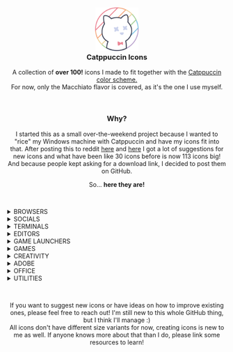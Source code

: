 <h3 align="center">
	<img src="https://raw.githubusercontent.com/Daveedmee/catppuccin-icons/main/assets/logo/logo.png" width="100" alt="Logo"/><br/>
	Catppuccin Icons
    </h3>

<p align="center">
    A collection of <strong>over 100!</strong> icons I made to fit together with the <a href="https://github.com/catppuccin/catppuccin">Catppuccin color scheme.</a><br>
    For now, only the Macchiato flavor is covered, as it's the one I use myself.
</p>


&nbsp;

<h3 align="center">Why?</h3>
<p align="center">
I started this as a small over-the-weekend project because I wanted to "rice" my Windows machine with Catppuccin and have my icons fit into that. 
After posting this to reddit <a href="https://www.reddit.com/r/windowsporn/comments/197ct82/working_on_recreating_icons_in_catppuccin_style/">here</a> and <a href="https://www.reddit.com/r/windowsporn/comments/197vbxl/as_per_request_updated_icon_pack_progression/">here</a> I got a lot of suggestions for new icons and what have been like 30 icons before is now 113 icons big! And because people kept asking for a download link, I decided to post them on GitHub.
</p>

<p align="center">
So... <strong>here they are!</strong>
</p>

&nbsp;

<!----------------------------- BROWSERS ----------------------------->
<details><summary>BROWSERS</summary>

Brave|Chromium|Chrome|Chrome Canary|Edge|Edge Beta|Edge Canary|Edge Dev|Firefox|Opera|OperaGX|Vivaldi
---|---|---|---|---|---|---|---|---|---|---|---
<img src="https://raw.githubusercontent.com/Daveedmee/catppuccin-icons/main/assets/icons/preview/browsers/brave.png" width="64px">|<img src="https://raw.githubusercontent.com/Daveedmee/catppuccin-icons/main/assets/icons/preview/browsers/chromium.png" width="64px">|<img src="https://raw.githubusercontent.com/Daveedmee/catppuccin-icons/main/assets/icons/preview/browsers/chrome.png" width="64px">|<img src="https://raw.githubusercontent.com/Daveedmee/catppuccin-icons/main/assets/icons/preview/browsers/chrome-canary.png" width="64px">|<img src="https://raw.githubusercontent.com/Daveedmee/catppuccin-icons/main/assets/icons/preview/browsers/edge.png" width="64px">|<img src="https://raw.githubusercontent.com/Daveedmee/catppuccin-icons/main/assets/icons/preview/browsers/edge-beta.png" width="64px">|<img src="https://raw.githubusercontent.com/Daveedmee/catppuccin-icons/main/assets/icons/preview/browsers/edge-canary.png" width="64px">|<img src="https://raw.githubusercontent.com/Daveedmee/catppuccin-icons/main/assets/icons/preview/browsers/edge-dev.png" width="64px">|<img src="https://raw.githubusercontent.com/Daveedmee/catppuccin-icons/main/assets/icons/preview/browsers/firefox.png" width="64px">|<img src="https://raw.githubusercontent.com/Daveedmee/catppuccin-icons/main/assets/icons/preview/browsers/opera.png" width="64px">|<img src="https://raw.githubusercontent.com/Daveedmee/catppuccin-icons/main/assets/icons/preview/browsers/operagx.png" width="64px">|<img src="https://raw.githubusercontent.com/Daveedmee/catppuccin-icons/main/assets/icons/preview/browsers/vivaldi.png" width="64px">

</details>

<!----------------------------- SOCIALS ----------------------------->
<details><summary>SOCIALS</summary>
	
Discord|WhatsApp|Telegram|Slack|Teams|Facebook|Liftoff|YCombinator
---|---|---|---|---|---|---|---
<img src="https://raw.githubusercontent.com/Daveedmee/catppuccin-icons/main/assets/icons/preview/social/discord.png" width="64px">|<img src="https://raw.githubusercontent.com/Daveedmee/catppuccin-icons/main/assets/icons/preview/social/whatsapp.png" width="64px">|<img src="https://raw.githubusercontent.com/Daveedmee/catppuccin-icons/main/assets/icons/preview/social/telegram.png" width="64px">|<img src="https://raw.githubusercontent.com/Daveedmee/catppuccin-icons/main/assets/icons/preview/social/slack.png" width="64px">|<img src="https://raw.githubusercontent.com/Daveedmee/catppuccin-icons/main/assets/icons/preview/social/teams.png" width="64px">|<img src="https://raw.githubusercontent.com/Daveedmee/catppuccin-icons/main/assets/icons/preview/social/facebook.png" width="64px">|<img src="https://raw.githubusercontent.com/Daveedmee/catppuccin-icons/main/assets/icons/preview/social/liftoff.png" width="64px">|<img src="https://raw.githubusercontent.com/Daveedmee/catppuccin-icons/main/assets/icons/preview/social/ycombinator.png" width="64px">

</details>

<!----------------------------- TERMINALS ----------------------------->
<details><summary>TERMINALS</summary>
	
CMD|PowerShell|Windows Terminal|GitCMD
---|---|---|---
<img src="https://raw.githubusercontent.com/Daveedmee/catppuccin-icons/main/assets/icons/preview/terminals/cmd.png" width="64px">|<img src="https://raw.githubusercontent.com/Daveedmee/catppuccin-icons/main/assets/icons/preview/terminals/powershell.png" width="64px">|<img src="https://raw.githubusercontent.com/Daveedmee/catppuccin-icons/main/assets/icons/preview/terminals/terminal.png" width="64px">|<img src="https://raw.githubusercontent.com/Daveedmee/catppuccin-icons/main/assets/icons/preview/terminals/git_cmd.png" width="64px">

</details>

<!----------------------------- EDITORS ----------------------------->
<details><summary>EDITORS</summary>

 Notepad|Notepad++|Vim|Neovim|Helix|Python|IDLE|Visual Studio|VS Code|VSCodium|Pycharm|Rustrover|Wezterm|QOwnnotes
 ---|---|---|---|---|---|---|---|---|---|---|---|---|---
 <img src="https://raw.githubusercontent.com/Daveedmee/catppuccin-icons/main/assets/icons/preview/editors/notepad.png" width="64px">| <img src="https://raw.githubusercontent.com/Daveedmee/catppuccin-icons/main/assets/icons/preview/editors/notepad-plus-plus.png" width="64px">| <img src="https://raw.githubusercontent.com/Daveedmee/catppuccin-icons/main/assets/icons/preview/editors/vim.png" width="64px">| <img src="https://raw.githubusercontent.com/Daveedmee/catppuccin-icons/main/assets/icons/preview/editors/neovim.png" width="64px">| <img src="https://raw.githubusercontent.com/Daveedmee/catppuccin-icons/main/assets/icons/preview/editors/helix.png" width="64px">| <img src="https://raw.githubusercontent.com/Daveedmee/catppuccin-icons/main/assets/icons/preview/editors/python.png" width="64px">| <img src="https://raw.githubusercontent.com/Daveedmee/catppuccin-icons/main/assets/icons/preview/editors/python_idle.png" width="64px">| <img src="https://raw.githubusercontent.com/Daveedmee/catppuccin-icons/main/assets/icons/preview/editors/visual-studio.png" width="64px">| <img src="https://raw.githubusercontent.com/Daveedmee/catppuccin-icons/main/assets/icons/preview/editors/vscode.png" width="64px">| <img src="https://raw.githubusercontent.com/Daveedmee/catppuccin-icons/main/assets/icons/preview/editors/vscodium.png" width="64px">| <img src="https://raw.githubusercontent.com/Daveedmee/catppuccin-icons/main/assets/icons/preview/editors/pycharm.png" width="64px">| <img src="https://raw.githubusercontent.com/Daveedmee/catppuccin-icons/main/assets/icons/preview/editors/rustrover.png" width="64px">| <img src="https://raw.githubusercontent.com/Daveedmee/catppuccin-icons/main/assets/icons/preview/editors/wezterm.png" width="64px">| <img src="https://raw.githubusercontent.com/Daveedmee/catppuccin-icons/main/assets/icons/preview/editors/qownnotes.png" width="64px">
 
</details>

<!----------------------------- GAME LAUNCHERS ----------------------------->
<details><summary>GAME LAUNCHERS</summary>

EA Play|Epic Games|Heroic|GOG GALAXY|Steam
---|---|---|---|---
<img src="https://raw.githubusercontent.com/Daveedmee/catppuccin-icons/main/assets/icons/preview/game-launchers/ea-play.png" width="64px">|<img src="https://raw.githubusercontent.com/Daveedmee/catppuccin-icons/main/assets/icons/preview/game-launchers/epic.png" width="64px">|<img src="https://raw.githubusercontent.com/Daveedmee/catppuccin-icons/main/assets/icons/preview/game-launchers/heroic.png" width="64px">|<img src="https://raw.githubusercontent.com/Daveedmee/catppuccin-icons/main/assets/icons/preview/game-launchers/gog-galaxy.png" width="64px">|<img src="https://raw.githubusercontent.com/Daveedmee/catppuccin-icons/main/assets/icons/preview/game-launchers/steam.png" width="64px">

</details>

<!----------------------------- GAMES ----------------------------->
<details><summary>GAMES</summary>

Beholder|Dwarf Fortress|Enter The Gungeon|Fallout|Fortnite|FreeSO|The Binding Of Isaac|Minecraft|Mod Organizer 2|Overwatch 2|PCSX2|Project Zomboid|RetroArch|RimPy|RimWorld|Rocket League|Team Fortress 2|Terraria|Valorant
 ---|---|---|---|---|---|---|---|---|---|---|---|---|---|---|---|---|---|---
 <img src="https://raw.githubusercontent.com/Daveedmee/catppuccin-icons/main/assets/icons/preview/games/beholder.png" width="64px">|<img src="https://raw.githubusercontent.com/Daveedmee/catppuccin-icons/main/assets/icons/preview/games/dwarf-fortress.png" width="64px">|<img src="https://raw.githubusercontent.com/Daveedmee/catppuccin-icons/main/assets/icons/preview/games/enter-the-gungeon.png" width="64px">|<img src="https://raw.githubusercontent.com/Daveedmee/catppuccin-icons/main/assets/icons/preview/games/fallout.png" width="64px">|<img src="https://raw.githubusercontent.com/Daveedmee/catppuccin-icons/main/assets/icons/preview/games/fortnite.png" width="64px">|<img src="https://raw.githubusercontent.com/Daveedmee/catppuccin-icons/main/assets/icons/preview/games/freeso.png" width="64px">|<img src="https://raw.githubusercontent.com/Daveedmee/catppuccin-icons/main/assets/icons/preview/games/isaac.png" width="64px">|<img src="https://raw.githubusercontent.com/Daveedmee/catppuccin-icons/main/assets/icons/preview/games/minecraft.png" width="64px">|<img src="https://raw.githubusercontent.com/Daveedmee/catppuccin-icons/main/assets/icons/preview/games/mod-organizer-2.png" width="64px">|<img src="https://raw.githubusercontent.com/Daveedmee/catppuccin-icons/main/assets/icons/preview/games/overwatch-2.png" width="64px">|<img src="https://raw.githubusercontent.com/Daveedmee/catppuccin-icons/main/assets/icons/preview/games/pcsx2.png" width="64px">|<img src="https://raw.githubusercontent.com/Daveedmee/catppuccin-icons/main/assets/icons/preview/games/project-zomboid.png" width="64px">|<img src="https://raw.githubusercontent.com/Daveedmee/catppuccin-icons/main/assets/icons/preview/games/retroarch.png" width="64px">|<img src="https://raw.githubusercontent.com/Daveedmee/catppuccin-icons/main/assets/icons/preview/games/rimpy.png" width="64px">|<img src="https://raw.githubusercontent.com/Daveedmee/catppuccin-icons/main/assets/icons/preview/games/rimworld.png" width="64px">|<img src="https://raw.githubusercontent.com/Daveedmee/catppuccin-icons/main/assets/icons/preview/games/rocket-league.png" width="64px">|<img src="https://raw.githubusercontent.com/Daveedmee/catppuccin-icons/main/assets/icons/preview/games/team-fortress-2.png" width="64px">|<img src="https://raw.githubusercontent.com/Daveedmee/catppuccin-icons/main/assets/icons/preview/games/terraria.png" width="64px">|<img src="https://raw.githubusercontent.com/Daveedmee/catppuccin-icons/main/assets/icons/preview/games/valorant.png" width="64px"> 
 
</details>

<!----------------------------- CREATIVITY ----------------------------->
<details><summary>CREATIVITY</summary>

Audacity|Blender|DaVinci Resolve|Elgato Wave Link|FL Studio|GIMP|Inkscape|OBS Studio|Paint.net|Vegas Pro
 ---|---|---|---|---|---|---|---|---|---
  <img src="https://raw.githubusercontent.com/Daveedmee/catppuccin-icons/main/assets/icons/preview/creativity/audacity.png" width="64px">|<img src="https://raw.githubusercontent.com/Daveedmee/catppuccin-icons/main/assets/icons/preview/creativity/blender.png" width="64px">|<img src="https://raw.githubusercontent.com/Daveedmee/catppuccin-icons/main/assets/icons/preview/creativity/davinci-resolve.png" width="64px">|<img src="https://raw.githubusercontent.com/Daveedmee/catppuccin-icons/main/assets/icons/preview/creativity/elgato-wave-link.png" width="64px">|<img src="https://raw.githubusercontent.com/Daveedmee/catppuccin-icons/main/assets/icons/preview/creativity/fl-studio.png" width="64px">|<img src="https://raw.githubusercontent.com/Daveedmee/catppuccin-icons/main/assets/icons/preview/creativity/gimp.png" width="64px">|<img src="https://raw.githubusercontent.com/Daveedmee/catppuccin-icons/main/assets/icons/preview/creativity/inkscape.png" width="64px">|<img src="https://raw.githubusercontent.com/Daveedmee/catppuccin-icons/main/assets/icons/preview/creativity/obs-studio.png" width="64px">|<img src="https://raw.githubusercontent.com/Daveedmee/catppuccin-icons/main/assets/icons/preview/creativity/paint.net.png" width="64px">|<img src="https://raw.githubusercontent.com/Daveedmee/catppuccin-icons/main/assets/icons/preview/creativity/vegas-pro.png" width="64px">
   
</details>

<!----------------------------- ADOBE ----------------------------->
<details><summary>ADOBE</summary>

Creative Cloud|Illustrator|InDesign|Photoshop|Premiere Pro|After Effects|Media Encoder|Figma
 ---|---|---|---|---|---|---|---
<img src="https://raw.githubusercontent.com/Daveedmee/catppuccin-icons/main/assets/icons/preview/adobe/adobe-cc.png" width="64px">|<img src="https://raw.githubusercontent.com/Daveedmee/catppuccin-icons/main/assets/icons/preview/adobe/illustrator.png" width="64px">|<img src="https://raw.githubusercontent.com/Daveedmee/catppuccin-icons/main/assets/icons/preview/adobe/indesign.png" width="64px">|<img src="https://raw.githubusercontent.com/Daveedmee/catppuccin-icons/main/assets/icons/preview/adobe/photoshop.png" width="64px">|<img src="https://raw.githubusercontent.com/Daveedmee/catppuccin-icons/main/assets/icons/preview/adobe/premiere-pro.png" width="64px">|<img src="https://raw.githubusercontent.com/Daveedmee/catppuccin-icons/main/assets/icons/preview/adobe/after-effects.png" width="64px">|<img src="https://raw.githubusercontent.com/Daveedmee/catppuccin-icons/main/assets/icons/preview/adobe/media-encoder.png" width="64px">|<img src="https://raw.githubusercontent.com/Daveedmee/catppuccin-icons/main/assets/icons/preview/adobe/figma.png" width="64px"> 
 
</details>

<!----------------------------- OFFICE ----------------------------->
<details><summary>OFFICE</summary>
	
Office|Access|Excel|OneNote|Outlook|PowerPoint|Word
---|---|---|---|---|---|---
<img src="https://raw.githubusercontent.com/Daveedmee/catppuccin-icons/main/assets/icons/preview/office/ms-office.png" width="64px">|<img src="https://raw.githubusercontent.com/Daveedmee/catppuccin-icons/main/assets/icons/preview/office/access.png" width="64px">|<img src="https://raw.githubusercontent.com/Daveedmee/catppuccin-icons/main/assets/icons/preview/office/excel.png" width="64px">|<img src="https://raw.githubusercontent.com/Daveedmee/catppuccin-icons/main/assets/icons/preview/office/onenote.png" width="64px">|<img src="https://raw.githubusercontent.com/Daveedmee/catppuccin-icons/main/assets/icons/preview/office/outlook.png" width="64px">|<img src="https://raw.githubusercontent.com/Daveedmee/catppuccin-icons/main/assets/icons/preview/office/powerpoint.png" width="64px">|<img src="https://raw.githubusercontent.com/Daveedmee/catppuccin-icons/main/assets/icons/preview/office/word.png" width="64px">| 
	
</details>

<!----------------------------- UTILITIES ----------------------------->
<details><summary>UTILITIES</summary>

1Password|7-Zip|AIMP|Bitdefender|Docker|Explorer|Files|GitHub Desktop|Irfanview|KeepassXC|Malwarebytes|MEGA|Nilesoft Shell|Obsidian.md|Open Shell|PowerToys|qBittorrent|Spotify|Sumatra PDF|Task Manager|VLC|Wallpaper Engine|Wiztree
---|---|---|---|---|---|---|---|---|---|---|---|---|---|---|---|---|---|---|---|---|---|---
<img src="https://raw.githubusercontent.com/Daveedmee/catppuccin-icons/main/assets/icons/preview/utilities/1password.png" width="64px">|<img src="https://raw.githubusercontent.com/Daveedmee/catppuccin-icons/main/assets/icons/preview/utilities/7zip.png" width="64px">|<img src="https://raw.githubusercontent.com/Daveedmee/catppuccin-icons/main/assets/icons/preview/utilities/aimp.png" width="64px">|<img src="https://raw.githubusercontent.com/Daveedmee/catppuccin-icons/main/assets/icons/preview/utilities/bitdefender.png" width="64px">|<img src="https://raw.githubusercontent.com/Daveedmee/catppuccin-icons/main/assets/icons/preview/utilities/docker.png" width="64px">|<img src="https://raw.githubusercontent.com/Daveedmee/catppuccin-icons/main/assets/icons/preview/utilities/explorer.png" width="64px">|<img src="https://raw.githubusercontent.com/Daveedmee/catppuccin-icons/main/assets/icons/preview/utilities/files.png" width="64px">|<img src="https://raw.githubusercontent.com/Daveedmee/catppuccin-icons/main/assets/icons/preview/utilities/github.png" width="64px">|<img src="https://raw.githubusercontent.com/Daveedmee/catppuccin-icons/main/assets/icons/preview/utilities/irfanview.png" width="64px">|<img src="https://raw.githubusercontent.com/Daveedmee/catppuccin-icons/main/assets/icons/preview/utilities/keepassxc.png" width="64px">|<img src="https://raw.githubusercontent.com/Daveedmee/catppuccin-icons/main/assets/icons/preview/utilities/malwarebytes.png" width="64px">|<img src="https://raw.githubusercontent.com/Daveedmee/catppuccin-icons/main/assets/icons/preview/utilities/mega.png" width="64px">|<img src="https://raw.githubusercontent.com/Daveedmee/catppuccin-icons/main/assets/icons/preview/utilities/nilesoft_shell.png" width="64px">|<img src="https://raw.githubusercontent.com/Daveedmee/catppuccin-icons/main/assets/icons/preview/utilities/obsidian-md.png" width="64px">|<img src="https://raw.githubusercontent.com/Daveedmee/catppuccin-icons/main/assets/icons/preview/utilities/openshell.png" width="64px">|<img src="https://raw.githubusercontent.com/Daveedmee/catppuccin-icons/main/assets/icons/preview/utilities/powertoys.png" width="64px">|<img src="https://raw.githubusercontent.com/Daveedmee/catppuccin-icons/main/assets/icons/preview/utilities/qbittorrent.png" width="64px">|<img src="https://raw.githubusercontent.com/Daveedmee/catppuccin-icons/main/assets/icons/preview/utilities/spotify.png" width="64px">|<img src="https://raw.githubusercontent.com/Daveedmee/catppuccin-icons/main/assets/icons/preview/utilities/sumatra-pdf.png" width="64px">|<img src="https://raw.githubusercontent.com/Daveedmee/catppuccin-icons/main/assets/icons/preview/utilities/task-manager.png" width="64px">|<img src="https://raw.githubusercontent.com/Daveedmee/catppuccin-icons/main/assets/icons/preview/utilities/vlc.png" width="64px">|<img src="https://raw.githubusercontent.com/Daveedmee/catppuccin-icons/main/assets/icons/preview/utilities/wallpaper-engine.png" width="64px">|<img src="https://raw.githubusercontent.com/Daveedmee/catppuccin-icons/main/assets/icons/preview/utilities/wiztree.png" width="64px">	

</details>


&nbsp;

<p align="center">
If you want to suggest new icons or have ideas on how to improve existing ones, please feel free to reach out! I'm still new to this whole GitHub thing, but I think I'll manage :)<br>
All icons don't have different size variants for now, creating icons is new to me as well. If anyone knows more about that than I do, please link some resources to learn!
</p>
